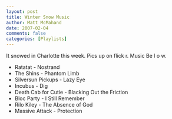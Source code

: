 ```yaml
---
layout: post
title: Winter Snow Music
author: Matt McMahand
date: 2007-02-04
comments: false
categories: [Playlists]
---
```


It snowed in Charlotte this week. Pics up on flick r. Music Be l o w.

- Ratatat - Nostrand
- The Shins - Phantom Limb
- Silversun Pickups - Lazy Eye
- Incubus - Dig
- Death Cab for Cutie - Blacking Out the Friction
- Bloc Party - I Still Remember
- Rilo Kiley - The Absence of God
- Massive Attack - Protection

